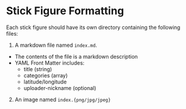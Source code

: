 # Stick Figure Formatting

Each stick figure should have its own directory containing the following files:

1. A markdown file named `index.md`.
  - The contents of the file is a markdown description
  - YAML Front Matter includes:
    - title (string)
    - categories (array)
    - latitude/longitude
    - uploader-nickname (optional)
2. An image named `index.{png/jpg/jpeg}`